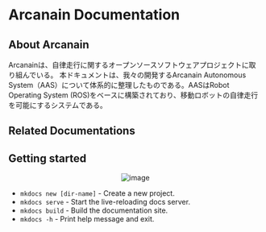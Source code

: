 # Arcanain Documentation

## About Arcanain
Arcanainは、自律走行に関するオープンソースソフトウェアプロジェクトに取り組んでいる。
本ドキュメントは、我々の開発するArcanain Autonomous System（AAS）について体系的に整理したものである。AASはRobot Operating System (ROS)をベースに構築されており、移動ロボットの自律走行を可能にするシステムである。

## Related Documentations

## Getting started

<div align="center">
<img src="https://webnexty.com/wp-content/uploads/2015/03/ffffff.png" alt="image">
</div>

* `mkdocs new [dir-name]` - Create a new project.
* `mkdocs serve` - Start the live-reloading docs server.
* `mkdocs build` - Build the documentation site.
* `mkdocs -h` - Print help message and exit.

<!--
## Commands

* `mkdocs new [dir-name]` - Create a new project.
* `mkdocs serve` - Start the live-reloading docs server.
* `mkdocs build` - Build the documentation site.
* `mkdocs -h` - Print help message and exit.

## Project layout

    mkdocs.yml    # The configuration file.
    docs/
        index.md  # The documentation homepage.
        ...       # Other markdown pages, images and other files.
-->
